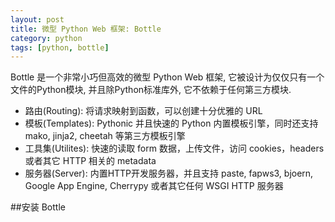 ```yaml
---
layout: post
title: 微型 Python Web 框架: Bottle
category: python
tags: [python, bottle]
---
```


Bottle 是一个非常小巧但高效的微型 Python Web 框架, 它被设计为仅仅只有一个文件的Python模块, 并且除Python标准库外, 它不依赖于任何第三方模块.

- 路由(Routing): 将请求映射到函数，可以创建十分优雅的 URL
- 模板(Templates): Pythonic 并且快速的 Python 内置模板引擎，同时还支持 mako, jinja2, cheetah 等第三方模板引擎
- 工具集(Utilites): 快速的读取 form 数据，上传文件，访问 cookies，headers 或者其它 HTTP 相关的 metadata
- 服务器(Server): 内置HTTP开发服务器，并且支持 paste, fapws3, bjoern, Google App Engine, Cherrypy 或者其它任何 WSGI HTTP 服务器

##安装 Bottle


